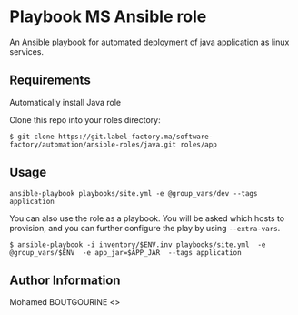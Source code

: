 Playbook MS Ansible role
=========

An Ansible playbook for automated deployment of java application as linux services.


Requirements
------------

Automatically install Java role

Clone this repo into your roles directory:

    $ git clone https://git.label-factory.ma/software-factory/automation/ansible-roles/java.git roles/app

Usage
-----

    ansible-playbook playbooks/site.yml -e @group_vars/dev --tags application

You can also use the role as a playbook. You will be asked which hosts to provision, and you can further configure the play by using `--extra-vars`.

    $ ansible-playbook -i inventory/$ENV.inv playbooks/site.yml  -e @group_vars/$ENV  -e app_jar=$APP_JAR  --tags application

Author Information
------------------

Mohamed BOUTGOURINE <>